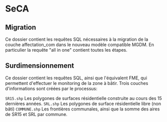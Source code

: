 # SeCA
## Migration
Ce dossier contient les requêtes SQL nécessaires à la migration de la couche affectation_com dans le nouveau modèle compatible MGDM. En particulier la requête "all in one" contient toutes les étapes.
## Surdimensionnement
Ce dossier contient les requêtes SQL, ainsi que l'équivalent FME, qui permettent d'effectuer le monitoring de la zone à bâtir. 
Trois couches d'informations sont créées par le processus:

`SR15.shp` Les polygones de surfaces résidentielle construite au cours des 15 dernières années.
`SRL.shp` Les polygones de surface résidentielle libre (non bâti)
`COMMUNE.shp` Les frontières communales, ainsi que la somme des aires de SR15 et SRL par commune.
